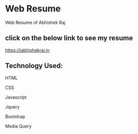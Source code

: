 # Web Resume
Web Resume of Abhishek Raj



## click on the below link to see my resume
https://iabhishekraj.in

## Technology Used:
HTML

CSS

Javascript

Jquery

Bootstrap

Media Query
